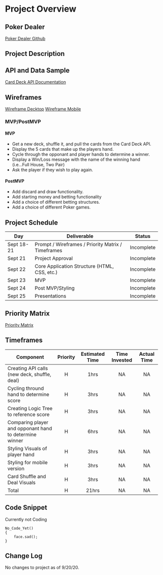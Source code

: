 # Project Overview

## Poker Dealer

[Poker Dealer Github](https://github.com/omegadesigner/Poker-Dealer)

## Project Description



## API and Data Sample

[Card Deck API Documentation](http://deckofcardsapi.com/)

## Wireframes

[Wireframe Decktop]()
[Wireframe Mobile]()

### MVP/PostMVP

#### MVP 

- Get a new deck, shuffle it, and pull the cards from the Card Deck API.
- Display the 5 cards that make up the players hand.
- Cycle through the opponant and player hands to determine a winner.
- Display a Win/Loss message with the name of the winning hand (i.e...Full House, Two Pair)
- Ask the player if they wish to play again.

#### PostMVP  

- Add discard and draw functionality.
- Add starting money and betting functionality
- Add a choice of different betting structures.
- Add a choice of different Poker games.

## Project Schedule

|  Day | Deliverable | Status
|---|---| ---|
|Sept 18-21| Prompt / Wireframes / Priority Matrix / Timeframes | Incomplete
|Sept 21| Project Approval | Incomplete
|Sept 22| Core Application Structure (HTML, CSS, etc.) | Incomplete
|Sept 23| MVP | Incomplete
|Sept 24| Post MVP/Styling | Incomplete
|Sept 25| Presentations | Incomplete

## Priority Matrix

[Priority Matrix]()

## Timeframes

| Component | Priority | Estimated Time | Time Invested | Actual Time |
| --- | :---: |  :---: | :---: | :---: |
| Creating API calls (new deck, shuffle, deal) | H | 1hrs| NA | NA |
| Cycling thround hand to determine score| H | 3hrs| NA | NA |
| Creating Logic Tree to reference score | H | 3hrs| NA | NA |
| Comparing player and opponant hand to determine winner | H | 6hrs| NA | NA |
| Styling Visuals of player hand | H | 3hrs| NA | NA |
| Styling for mobile version | H | 3hrs| NA | NA |
| Card Shuffle and Deal Visuals | H | 3hrs| NA | NA |
| Total | H | 21hrs| NA | NA |

## Code Snippet

Currently not Coding 

```
No_Code_Yet()
{
	face.sad();
}
```

## Change Log

No changes to project as of 9/20/20.
